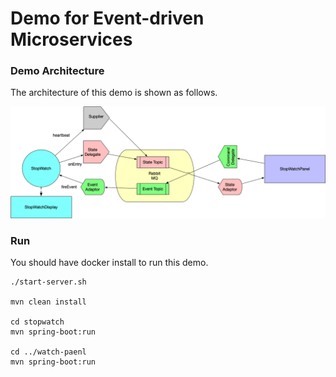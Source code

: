 # Demo for Event-driven Microservices

### Demo Architecture

The architecture of this demo is shown as follows.

![](architecture.png)

### Run

You should have docker install to run this demo.

```shell
./start-server.sh

mvn clean install

cd stopwatch
mvn spring-boot:run

cd ../watch-paenl
mvn spring-boot:run
```